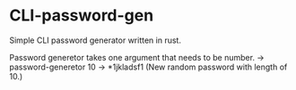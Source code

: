 # CLI-password-gen
Simple CLI password generator written in rust.

Password generetor takes one argument that needs to be number.
  -> password-generetor 10
  -> *1jkladsf1 (New random password with length of 10.)
